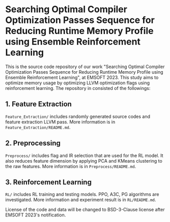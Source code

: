 # Searching Optimal Compiler Optimization Passes Sequence for Reducing Runtime Memory Profile using Ensemble Reinforcement Learning

This is the source code repository of our work "Searching Optimal Compiler Optimization Passes Sequence for Reducing Runtime Memory Profile using Ensemble Reinforcement Learning", at EMSOFT 2023. This study aims to optimize memory usage by optimizing LLVM optimization flags using reinforcement learning. The repository in consisted of the followings:

## 1. Feature Extraction

`Feature_Extraction/` includes randomly generated source codes and feature extraction LLVM pass. More information is in `Feature_Extraction/README.md`.

## 2. Preprocessing

`Preprocess/` includes flag and IR selection that are used for the RL model. It also reduces feature dimension by applying PCA and KMeans clustering to the raw features. More information is in `Preprocess/README.md`.

## 3. Reinforcement Learning

`RL/` includes RL training and testing models. PPO, A3C, PG algorithms are investigated. More information and experiment result is in `RL/README.md`.

License of the code and data will be changed to BSD-3-Clause license after EMSOFT 2023's notification.
